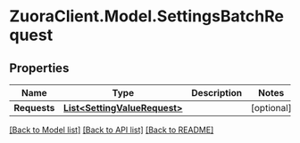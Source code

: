 # ZuoraClient.Model.SettingsBatchRequest

## Properties

Name | Type | Description | Notes
------------ | ------------- | ------------- | -------------
**Requests** | [**List&lt;SettingValueRequest&gt;**](SettingValueRequest.md) |  | [optional] 

[[Back to Model list]](../README.md#documentation-for-models) [[Back to API list]](../README.md#documentation-for-api-endpoints) [[Back to README]](../README.md)

